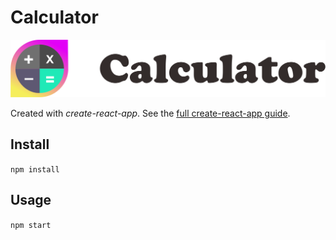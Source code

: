 # Calculator

![Calculator](./primary.png "Calculator")

Created with *create-react-app*. See the [full create-react-app guide](https://github.com/facebookincubator/create-react-app/blob/master/packages/react-scripts/template/README.md).


## Install

`npm install`

## Usage

`npm start`
